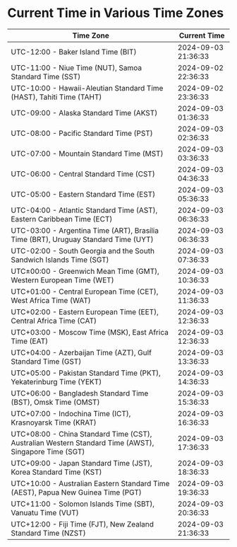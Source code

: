 # Current Time in Various Time Zones

| Time Zone | Current Time |
|-----------|--------------|
| UTC-12:00 - Baker Island Time (BIT) | 2024-09-03 21:36:33 |
| UTC-11:00 - Niue Time (NUT), Samoa Standard Time (SST) | 2024-09-02 22:36:33 |
| UTC-10:00 - Hawaii-Aleutian Standard Time (HAST), Tahiti Time (TAHT) | 2024-09-02 23:36:33 |
| UTC-09:00 - Alaska Standard Time (AKST) | 2024-09-03 01:36:33 |
| UTC-08:00 - Pacific Standard Time (PST) | 2024-09-03 02:36:33 |
| UTC-07:00 - Mountain Standard Time (MST) | 2024-09-03 03:36:33 |
| UTC-06:00 - Central Standard Time (CST) | 2024-09-03 04:36:33 |
| UTC-05:00 - Eastern Standard Time (EST) | 2024-09-03 05:36:33 |
| UTC-04:00 - Atlantic Standard Time (AST), Eastern Caribbean Time (ECT) | 2024-09-03 06:36:33 |
| UTC-03:00 - Argentina Time (ART), Brasília Time (BRT), Uruguay Standard Time (UYT) | 2024-09-03 06:36:33 |
| UTC-02:00 - South Georgia and the South Sandwich Islands Time (SGT) | 2024-09-03 07:36:33 |
| UTC±00:00 - Greenwich Mean Time (GMT), Western European Time (WET) | 2024-09-03 10:36:33 |
| UTC+01:00 - Central European Time (CET), West Africa Time (WAT) | 2024-09-03 11:36:33 |
| UTC+02:00 - Eastern European Time (EET), Central Africa Time (CAT) | 2024-09-03 12:36:33 |
| UTC+03:00 - Moscow Time (MSK), East Africa Time (EAT) | 2024-09-03 12:36:33 |
| UTC+04:00 - Azerbaijan Time (AZT), Gulf Standard Time (GST) | 2024-09-03 13:36:33 |
| UTC+05:00 - Pakistan Standard Time (PKT), Yekaterinburg Time (YEKT) | 2024-09-03 14:36:33 |
| UTC+06:00 - Bangladesh Standard Time (BST), Omsk Time (OMST) | 2024-09-03 15:36:33 |
| UTC+07:00 - Indochina Time (ICT), Krasnoyarsk Time (KRAT) | 2024-09-03 16:36:33 |
| UTC+08:00 - China Standard Time (CST), Australian Western Standard Time (AWST), Singapore Time (SGT) | 2024-09-03 17:36:33 |
| UTC+09:00 - Japan Standard Time (JST), Korea Standard Time (KST) | 2024-09-03 18:36:33 |
| UTC+10:00 - Australian Eastern Standard Time (AEST), Papua New Guinea Time (PGT) | 2024-09-03 19:36:33 |
| UTC+11:00 - Solomon Islands Time (SBT), Vanuatu Time (VUT) | 2024-09-03 20:36:33 |
| UTC+12:00 - Fiji Time (FJT), New Zealand Standard Time (NZST) | 2024-09-03 21:36:33 |

